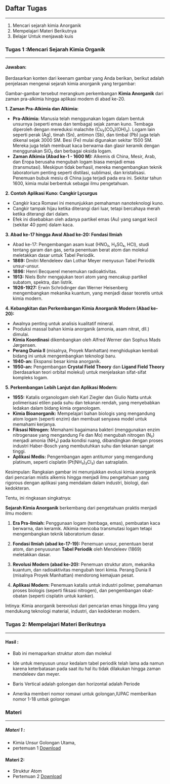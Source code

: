 ## Daftar Tugas
---
1. Mencari sejarah kimia Anorganik
2. Mempelajari Materi Berikutnya
3. Belajar Untuk menjawab kuis

### Tugas 1 :Mencari Sejarah Kimia Organik
---
#### Jawaban:
Berdasarkan konten dari keenam gambar yang Anda berikan, berikut adalah penjelasan mengenai sejarah kimia anorganik yang tergambar:

Gambar-gambar tersebut merangkum perkembangan **Kimia Anorganik** dari zaman pra-alkimia hingga aplikasi modern di abad ke-20.

**1. Zaman Pra-Alkimia dan Alkimia:**
*   **Pra-Alkimia:** Manusia telah menggunakan logam dalam bentuk unsurnya (seperti emas dan tembaga) sejak zaman kuno. Tembaga diperoleh dengan mereduksi malachite (Cu₂(CO₃)(OH)₂). Logam lain seperti perak (Ag), timah (Sn), antimon (Sb), dan timbal (Pb) juga telah dikenal sejak 3000 SM. Besi (Fe) mulai digunakan sekitar 1500 SM. Mereka juga telah membuat kaca berwarna dan glasir keramik dengan menggunakan SiO₂ dan berbagai oksida logam.
*   **Zaman Alkimia (Abad ke-1 - 1600 M):** Alkemis di China, Mesir, Arab, dan Eropa berusaha mengubah logam biasa menjadi emas (transmutasi). Meskipun tidak berhasil, mereka mengembangkan teknik laboratorium penting seperti distilasi, sublimasi, dan kristalisasi. Penemuan bubuk mesiu di China juga terjadi pada era ini. Sekitar tahun 1600, kimia mulai berbentuk sebagai ilmu pengetahuan.

**2. Contoh Aplikasi Kuno: Cangkir Lycurgus**
*   Cangkir kaca Romawi ini menunjukkan pemahaman nanoteknologi kuno.
*   Cangkir tampak hijau ketika diterangi dari luar, tetapi bercahaya merah ketika diterangi dari dalam.
*   Efek ini disebabkan oleh adanya partikel emas (Au) yang sangat kecil (sekitar 40 ppm) dalam kaca.

**3. Abad ke-17 hingga Awal Abad ke-20: Fondasi Ilmiah**
*   Abad ke-17: Pengembangan asam kuat (HNO₃, H₂SO₄, HCl), studi tentang garam dan gas, serta penentuan berat atom dan molekul meletakkan dasar untuk Tabel Periodik.
*   **1869:** Dmitri Mendeleev dan Lothar Meyer menyusun Tabel Periodik unsur-unsur.
*   **1896:** Henri Becquerel menemukan radioaktivitas.
*   **1913:** Niels Bohr mengajukan teori atom yang mencakup partikel subatom, spektra, dan listrik.
*   **1926-1927:** Erwin Schrödinger dan Werner Heisenberg mengembangkan mekanika kuantum, yang menjadi dasar teoretis untuk kimia modern.

**4. Kebangkitan dan Perkembangan Kimia Anorganik Modern (Abad ke-20):**
*   Awalnya penting untuk analisis kualitatif mineral.
*   Produksi massal bahan kimia anorganik (amonia, asam nitrat, dll.) dimulai.
*   **Kimia Koordinasi** dikembangkan oleh Alfred Werner dan Sophus Mads Jørgensen.
*   **Perang Dunia II** (misalnya, Proyek Manhattan) menghidupkan kembali bidang ini untuk mengembangkan teknologi baru.
*   **1940-an:** Ekspansi besar kimia anorganik.
*   **1950-an:** Pengembangan **Crystal Field Theory** dan **Ligand Field Theory** (berdasarkan teori orbital molekul) untuk menjelaskan sifat-sifat kompleks logam.

**5. Perkembangan Lebih Lanjut dan Aplikasi Modern:**
*   **1955:** Katalis organologam oleh Karl Ziegler dan Giulio Natta untuk polimerisasi etilen pada suhu dan tekanan rendah, yang menyebabkan ledakan dalam bidang kimia organologam.
*   **Kimia Bioanorganik:** Mempelajari bahan biologis yang mengandung atom logam (seperti enzim) dan membuat senyawa model untuk memahami kerjanya.
*   **Fiksasi Nitrogen:** Memahami bagaimana bakteri (menggunakan enzim nitrogenase yang mengandung Fe dan Mo) mengubah nitrogen (N₂) menjadi amonia (NH₃) pada kondisi ruang, dibandingkan dengan proses industri Haber-Bosch yang membutuhkan suhu dan tekanan sangat tinggi.
*   **Aplikasi Medis:** Pengembangan agen antitumor yang mengandung platinum, seperti cisplatin (Pt(NH₃)₂Cl₂) dan satraplatin.

Kesimpulan: Rangkaian gambar ini menunjukkan evolusi kimia anorganik dari pencarian mistis alkemis hingga menjadi ilmu pengetahuan yang rigorous dengan aplikasi yang mendalam dalam industri, biologi, dan kedokteran.

Tentu, ini ringkasan singkatnya:

**Sejarah Kimia Anorganik** berkembang dari pengetahuan praktis menjadi ilmu modern:

1.  **Era Pra-Ilmiah:** Penggunaan logam (tembaga, emas), pembuatan kaca berwarna, dan keramik. Alkimia mencoba transmutasi logam tetapi mengembangkan teknik laboratorium dasar.

2.  **Fondasi Ilmiah (abad ke-17-19):** Penemuan unsur, penentuan berat atom, dan penyusunan **Tabel Periodik** oleh Mendeleev (1869) meletakkan dasar.

3.  **Revolusi Modern (abad ke-20):** Penemuan struktur atom, mekanika kuantum, dan radioaktivitas mengubah teori kimia. Perang Dunia II (misalnya Proyek Manhattan) mendorong kemajuan pesat.

4.  **Aplikasi Modern:** Penemuan katalis untuk industri polimer, pemahaman proses biologis (seperti fiksasi nitrogen), dan pengembangan obat-obatan (seperti cisplatin untuk kanker).

Intinya: Kimia anorganik berevolusi dari pencarian emas hingga ilmu yang mendukung teknologi material, industri, dan kedokteran modern.


### Tugas  2: Mempelajari Materi Berikutnya
---
#### Hasil  :

- Bab ini memaparkan struktur atom dan molekul

- Ide untuk menyusun unsur kedalam tabel periodik telah lama ada namun karena keterbatasan pada saat itu hal itu tidak dilakukan hingga zaman mendeleev dan meyer.

- Baris Vertical adalah golongan dan horizontal adalah Periode
- Amerika memberi nomor romawi untuk golongan,IUPAC memberikan nomor 1-18 untuk golongan



### Materi
---
##### Materi 1 :
- Kimia Unsur Golongan Utama,
- pertemuan 1
[Download](https://drive.google.com/file/d/11PtUqB6zjem3A9bQImuVhPVPSfNwlsO-/view?usp=drive_link)
#### Materi 2:
- Struktur Atom
- Pertemuan 2
[Download](https://drive.google.com/file/d/13DQJcWQ7DaDEgmZsWvortPXdywCXdapk/view?usp=sharing)
